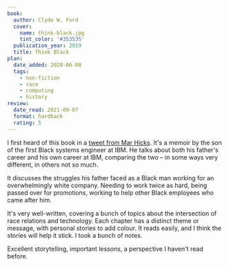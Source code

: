 ```yaml
---
book:
  author: Clyde W. Ford
  cover:
    name: think-black.jpg
    tint_color: '#353535'
  publication_year: 2019
  title: Think Black
plan:
  date_added: 2020-06-08
  tags:
    - non-fiction
    - race
    - computing
    - history
review:
  date_read: 2021-09-07
  format: hardback
  rating: 5
---
```


I first heard of this book in a [tweet from Mar Hicks][tweet].
It's a memoir by the son of the first Black systems engineer at IBM.
He talks about both his father's career and his own career at IBM, comparing the two – in some ways very different, in others not so much.

It discusses the struggles his father faced as a Black man working for an overwhelmingly white company.
Needing to work twice as hard, being passed over for promotions, working to help other Black employees who came after him.

It's very well-written, covering a bunch of topics about the intersection of race relations and technology.
Each chapter has a distinct theme or message, with personal stories to add colour.
It reads easily, and I think the stories will help it stick.
I took a bunch of notes.

Excellent storytelling, important lessons, a perspective I haven't read before.

[tweet]: https://twitter.com/histoftech/status/1175749718581923840